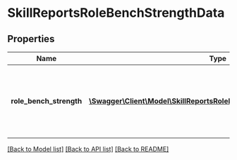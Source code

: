 # SkillReportsRoleBenchStrengthData

## Properties
Name | Type | Description | Notes
------------ | ------------- | ------------- | -------------
**role_bench_strength** | [**\Swagger\Client\Model\SkillReportsRoleBenchStrengthRoleBenchStrength**](SkillReportsRoleBenchStrengthRoleBenchStrength.md) | Return the count of employees and an hateoas link to reach the list of employees | 

[[Back to Model list]](../README.md#documentation-for-models) [[Back to API list]](../README.md#documentation-for-api-endpoints) [[Back to README]](../README.md)



